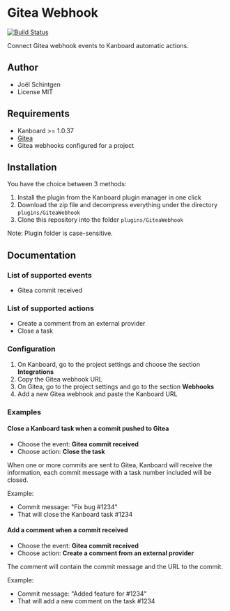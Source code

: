 Gitea Webhook
============

[![Build Status](https://travis-ci.org/kanboard/plugin-gogs-webhook.svg?branch=master)](https://travis-ci.org/kanboard/plugin-gogs-webhook)

Connect Gitea webhook events to Kanboard automatic actions.

Author
------

- Joël Schintgen
- License MIT

Requirements
------------

- Kanboard >= 1.0.37
- [Gitea](https://gitea.io/)
- Gitea webhooks configured for a project

Installation
------------

You have the choice between 3 methods:

1. Install the plugin from the Kanboard plugin manager in one click
2. Download the zip file and decompress everything under the directory `plugins/GiteaWebhook`
3. Clone this repository into the folder `plugins/GiteaWebhook`

Note: Plugin folder is case-sensitive.

Documentation
-------------

### List of supported events

- Gitea commit received

### List of supported actions

- Create a comment from an external provider
- Close a task

### Configuration

1. On Kanboard, go to the project settings and choose the section **Integrations**
2. Copy the Gitea webhook URL
3. On Gitea, go to the project settings and go to the section **Webhooks**
4. Add a new Gitea webhook and paste the Kanboard URL

### Examples

#### Close a Kanboard task when a commit pushed to Gitea

- Choose the event: **Gitea commit received**
- Choose action: **Close the task**

When one or more commits are sent to Gitea, Kanboard will receive the information, each commit message with a task number included will be closed.

Example:

- Commit message: "Fix bug #1234"
- That will close the Kanboard task #1234

#### Add a comment when a commit received

- Choose the event: **Gitea commit received**
- Choose action: **Create a comment from an external provider**

The comment will contain the commit message and the URL to the commit.

Example:

- Commit message: "Added feature for #1234"
- That will add a new comment on the task #1234
